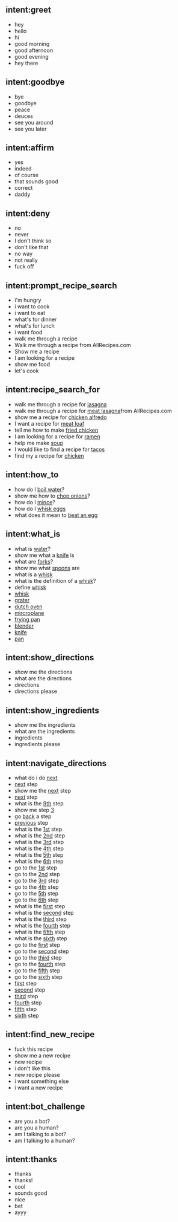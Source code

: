 ## intent:greet
- hey
- hello
- hi
- good morning
- good afternoon 
- good evening
- hey there

## intent:goodbye
- bye
- goodbye
- peace 
- deuces
- see you around
- see you later

## intent:affirm
- yes
- indeed
- of course
- that sounds good
- correct
- daddy

## intent:deny
- no
- never
- I don't think so
- don't like that
- no way
- not really
- fuck off

## intent:prompt_recipe_search
- i'm hungry
- i want to cook
- i want to eat
- what's for dinner
- what's for lunch
- i want food 
- walk me through a recipe
- Walk me through a recipe from AllRecipes.com
- Show me a recipe
- I am looking for a recipe
- show me food 
- let's cook 

## intent:recipe_search_for
- walk me through a recipe for [lasagna](food)
- walk me through a recipe for [meat lasagna](food)from AllRecipes.com
- show me a recipe for [chicken alfredo](food)
- I want a recipe for [meat loaf](food)
- tell me how to make [fried chicken](food)
- I am looking for a recipe for [ramen](food)
- help me make [soup](food)
- I would like to find a recipe for [tacos](food)
- find my a recipe for [chicken](food)

## intent:how_to
- how do I [boil water](action)?
- show me how to [chop onions](action)?
- how do I [mince](action)?
- how do I [whisk eggs](action)
- what does it mean to [beat an egg](action)

## intent:what_is
- what is [water](thing)?
- show me what a [knife](thing) is
- what are [forks](thing)?
- show me what [spoons](thing) are
- what is a [whisk](thing)
- what is the definition of a [whisk](thing)?
- define [whisk](thing)
- [whisk](thing)
- [grater](thing)
- [dutch oven](thing)
- [mircroplane](thing)
- [frying pan](thing)
- [blender](thing)
- [knife](thing)
- [pan](thing)

## intent:show_directions
- show me the directions
- what are the directions
- directions
- directions please

## intent:show_ingredients
- show me the ingredients
- what are the ingredients
- ingredients
- ingredients please 

## intent:navigate_directions
- what do i do [next](order)
- [next](order) step
- show me the [next](order) step
- [next](order) step
- what is the [9th](order) step
- show me step [3](order)
- go [back](order) a step
- [previous](order) step
- what is the [1st](order) step
- what is the [2nd](order) step
- what is the [3rd](order) step
- what is the [4th](order) step
- what is the [5th](order) step
- what is the [6th](order) step
- go to the [1st](order) step
- go to the [2nd](order) step
- go to the [3rd](order) step
- go to the [4th](order) step
- go to the [5th](order) step
- go to the [6th](order) step
- what is the [first](order) step
- what is the [second](order) step
- what is the [third](order) step
- what is the [fourth](order) step
- what is the [fifth](order) step
- what is the [sixth](order) step
- go to the [first](order) step
- go to the [second](order) step
- go to the [third](order) step
- go to the [fourth](order) step
- go to the [fifth](order) step
- go to the [sixth](order) step
- [first](order) step 
- [second](order) step 
- [third](order) step 
- [fourth](order) step 
- [fifth](order) step 
- [sixth](order) step 

## intent:find_new_recipe
- fuck this recipe
- show me a new recipe
- new recipe
- i don't like this 
- new recipe please 
- i want something else 
- i want a new recipe 

## intent:bot_challenge
- are you a bot?
- are you a human?
- am I talking to a bot?
- am I talking to a human?

## intent:thanks
- thanks 
- thanks! 
- cool 
- sounds good 
- nice 
- bet
- ayyy